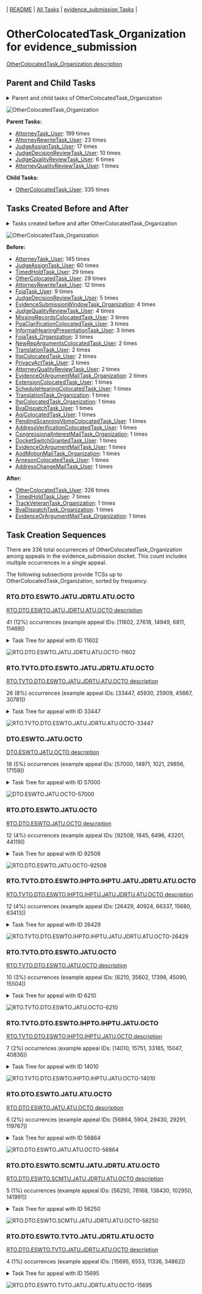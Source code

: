 <!-- DO NOT EDIT THIS FILE.  This file is autogenerated. -->
| [README](../README.md) | [All Tasks](../alltasks.md) | [evidence_submission Tasks](tasklist.md) |

# OtherColocatedTask_Organization for evidence_submission

[OtherColocatedTask_Organization description](../descr/OtherColocatedTask_Organization.md)

## Parent and Child Tasks

<details><summary markdown='span'>Parent and child tasks of OtherColocatedTask_Organization
</summary>

```
digraph G {
rankdir=LR;
node [shape=box]
"OtherColocatedTask_Organization" -> "OtherColocatedTask_User" [label=335]
"AttorneyTask_User" -> "OtherColocatedTask_Organization" [label=199]
"AttorneyRewriteTask_User" -> "OtherColocatedTask_Organization" [label=23]
"JudgeAssignTask_User" -> "OtherColocatedTask_Organization" [label=17]
"JudgeDecisionReviewTask_User" -> "OtherColocatedTask_Organization" [label=10]
"JudgeQualityReviewTask_User" -> "OtherColocatedTask_Organization" [label=6]
"AttorneyQualityReviewTask_User" -> "OtherColocatedTask_Organization" [label=1]
}
```
</details>

![OtherColocatedTask_Organization](dot/OtherColocatedTask_Organization-parentchild.dot.png)

**Parent Tasks:**

   * [AttorneyTask_User](AttorneyTask_User.md): 199 times
   * [AttorneyRewriteTask_User](AttorneyRewriteTask_User.md): 23 times
   * [JudgeAssignTask_User](JudgeAssignTask_User.md): 17 times
   * [JudgeDecisionReviewTask_User](JudgeDecisionReviewTask_User.md): 10 times
   * [JudgeQualityReviewTask_User](JudgeQualityReviewTask_User.md): 6 times
   * [AttorneyQualityReviewTask_User](AttorneyQualityReviewTask_User.md): 1 times

**Child Tasks:**

   * [OtherColocatedTask_User](OtherColocatedTask_User.md): 335 times

## Tasks Created Before and After

<details><summary markdown='span'>Tasks created before and after OtherColocatedTask_Organization</summary>

```
digraph G {
rankdir=LR;

"OtherColocatedTask_Organization" -> "OtherColocatedTask_User" [label=326]
"OtherColocatedTask_Organization" -> "TimedHoldTask_User" [label=7]
"OtherColocatedTask_Organization" -> "TrackVeteranTask_Organization" [label=1]
"OtherColocatedTask_Organization" -> "EvidenceOrArgumentMailTask_Organization" [label=1]
"OtherColocatedTask_Organization" -> "BvaDispatchTask_Organization" [label=1]
"AttorneyTask_User" -> "OtherColocatedTask_Organization" [label=145]
"JudgeAssignTask_User" -> "OtherColocatedTask_Organization" [label=60]
"TimedHoldTask_User" -> "OtherColocatedTask_Organization" [label=29]
"OtherColocatedTask_User" -> "OtherColocatedTask_Organization" [label=29]
"AttorneyRewriteTask_User" -> "OtherColocatedTask_Organization" [label=12]
"FoiaTask_User" -> "OtherColocatedTask_Organization" [label=9]
"JudgeDecisionReviewTask_User" -> "OtherColocatedTask_Organization" [label=5]
"JudgeQualityReviewTask_User" -> "OtherColocatedTask_Organization" [label=4]
"EvidenceSubmissionWindowTask_Organization" -> "OtherColocatedTask_Organization" [label=4]
"PoaClarificationColocatedTask_User" -> "OtherColocatedTask_Organization" [label=3]
"MissingRecordsColocatedTask_User" -> "OtherColocatedTask_Organization" [label=3]
"InformalHearingPresentationTask_User" -> "OtherColocatedTask_Organization" [label=3]
"FoiaTask_Organization" -> "OtherColocatedTask_Organization" [label=3]
"TranslationTask_User" -> "OtherColocatedTask_Organization" [label=2]
"PrivacyActTask_User" -> "OtherColocatedTask_Organization" [label=2]
"NewRepArgumentsColocatedTask_User" -> "OtherColocatedTask_Organization" [label=2]
"IhpColocatedTask_User" -> "OtherColocatedTask_Organization" [label=2]
"EvidenceOrArgumentMailTask_Organization" -> "OtherColocatedTask_Organization" [label=2]
"AttorneyQualityReviewTask_User" -> "OtherColocatedTask_Organization" [label=2]
"TranslationTask_Organization" -> "OtherColocatedTask_Organization" [label=1]
"ScheduleHearingColocatedTask_User" -> "OtherColocatedTask_Organization" [label=1]
"PendingScanningVbmsColocatedTask_User" -> "OtherColocatedTask_Organization" [label=1]
"IhpColocatedTask_Organization" -> "OtherColocatedTask_Organization" [label=1]
"ExtensionColocatedTask_User" -> "OtherColocatedTask_Organization" [label=1]
"EvidenceOrArgumentMailTask_User" -> "OtherColocatedTask_Organization" [label=1]
"DocketSwitchGrantedTask_User" -> "OtherColocatedTask_Organization" [label=1]
"CongressionalInterestMailTask_Organization" -> "OtherColocatedTask_Organization" [label=1]
"BvaDispatchTask_User" -> "OtherColocatedTask_Organization" [label=1]
"ArnesonColocatedTask_User" -> "OtherColocatedTask_Organization" [label=1]
"AojColocatedTask_User" -> "OtherColocatedTask_Organization" [label=1]
"AodMotionMailTask_Organization" -> "OtherColocatedTask_Organization" [label=1]
"AddressVerificationColocatedTask_User" -> "OtherColocatedTask_Organization" [label=1]
"AddressChangeMailTask_User" -> "OtherColocatedTask_Organization" [label=1]
}
```
</details>

![OtherColocatedTask_Organization](dot/OtherColocatedTask_Organization.dot.png)

**Before:**

   * [AttorneyTask_User](AttorneyTask_User.md): 145 times
   * [JudgeAssignTask_User](JudgeAssignTask_User.md): 60 times
   * [TimedHoldTask_User](TimedHoldTask_User.md): 29 times
   * [OtherColocatedTask_User](OtherColocatedTask_User.md): 29 times
   * [AttorneyRewriteTask_User](AttorneyRewriteTask_User.md): 12 times
   * [FoiaTask_User](FoiaTask_User.md): 9 times
   * [JudgeDecisionReviewTask_User](JudgeDecisionReviewTask_User.md): 5 times
   * [EvidenceSubmissionWindowTask_Organization](EvidenceSubmissionWindowTask_Organization.md): 4 times
   * [JudgeQualityReviewTask_User](JudgeQualityReviewTask_User.md): 4 times
   * [MissingRecordsColocatedTask_User](MissingRecordsColocatedTask_User.md): 3 times
   * [PoaClarificationColocatedTask_User](PoaClarificationColocatedTask_User.md): 3 times
   * [InformalHearingPresentationTask_User](InformalHearingPresentationTask_User.md): 3 times
   * [FoiaTask_Organization](FoiaTask_Organization.md): 3 times
   * [NewRepArgumentsColocatedTask_User](NewRepArgumentsColocatedTask_User.md): 2 times
   * [TranslationTask_User](TranslationTask_User.md): 2 times
   * [IhpColocatedTask_User](IhpColocatedTask_User.md): 2 times
   * [PrivacyActTask_User](PrivacyActTask_User.md): 2 times
   * [AttorneyQualityReviewTask_User](AttorneyQualityReviewTask_User.md): 2 times
   * [EvidenceOrArgumentMailTask_Organization](EvidenceOrArgumentMailTask_Organization.md): 2 times
   * [ExtensionColocatedTask_User](ExtensionColocatedTask_User.md): 1 times
   * [ScheduleHearingColocatedTask_User](ScheduleHearingColocatedTask_User.md): 1 times
   * [TranslationTask_Organization](TranslationTask_Organization.md): 1 times
   * [IhpColocatedTask_Organization](IhpColocatedTask_Organization.md): 1 times
   * [BvaDispatchTask_User](BvaDispatchTask_User.md): 1 times
   * [AojColocatedTask_User](AojColocatedTask_User.md): 1 times
   * [PendingScanningVbmsColocatedTask_User](PendingScanningVbmsColocatedTask_User.md): 1 times
   * [AddressVerificationColocatedTask_User](AddressVerificationColocatedTask_User.md): 1 times
   * [CongressionalInterestMailTask_Organization](CongressionalInterestMailTask_Organization.md): 1 times
   * [DocketSwitchGrantedTask_User](DocketSwitchGrantedTask_User.md): 1 times
   * [EvidenceOrArgumentMailTask_User](EvidenceOrArgumentMailTask_User.md): 1 times
   * [AodMotionMailTask_Organization](AodMotionMailTask_Organization.md): 1 times
   * [ArnesonColocatedTask_User](ArnesonColocatedTask_User.md): 1 times
   * [AddressChangeMailTask_User](AddressChangeMailTask_User.md): 1 times

**After:**

   * [OtherColocatedTask_User](OtherColocatedTask_User.md): 326 times
   * [TimedHoldTask_User](TimedHoldTask_User.md): 7 times
   * [TrackVeteranTask_Organization](TrackVeteranTask_Organization.md): 1 times
   * [BvaDispatchTask_Organization](BvaDispatchTask_Organization.md): 1 times
   * [EvidenceOrArgumentMailTask_Organization](EvidenceOrArgumentMailTask_Organization.md): 1 times

## Task Creation Sequences

There are 336 total occurrences of OtherColocatedTask_Organization among appeals in the evidence_submission docket.  This count includes multiple occurrences in a single appeal.

The following subsections provide TCSs up to OtherColocatedTask_Organization, sorted by frequency.

### RTO.DTO.ESWTO.JATU.JDRTU.ATU.OCTO

[RTO.DTO.ESWTO.JATU.JDRTU.ATU.OCTO description](../descr/RTO.DTO.ESWTO.JATU.JDRTU.ATU.OCTO.md)

41 (12%) occurrences (example appeal IDs: [11602, 27618, 14949, 6811, 11469])

<details><summary markdown='span'>Task Tree for appeal with ID 11602</summary>

```
@startuml
skinparam {
  ObjectBorderColor #555
  ObjectBorderThickness 0
  ObjectFontStyle bold
  ObjectFontSize 14
  ObjectAttributeFontColor #333
  ObjectAttributeFontSize 12
}
  object 0.RootTask #8dd3c7 {
Organization
}
  object 1.DistributionTask #ffffb3 {
Organization
}
  object 2.EvidenceSubmissionWindowTask #fccde5 {
Organization
}
  object 3.JudgeAssignTask #ccebc5 {
User
}
  object 4.JudgeDecisionReviewTask #d9d9d9 {
User
}
  object 5.AttorneyTask #bc80bd {
User
}
  object 6.OtherColocatedTask #80b1d3 {
Organization  <back:white>    </back>
}
  object 7.OtherColocatedTask #80b1d3 {
User
}
  object 8.OtherColocatedTask #80b1d3 {
Organization  <back:white>    </back>
}
  object 9.OtherColocatedTask #80b1d3 {
User
}
  object 10.TimedHoldTask #fccde5 {
User
}
  object 11.TimedHoldTask #fccde5 {
User
}
  object 12.QualityReviewTask #fdb462 {
Organization
}
  object 13.QualityReviewTask #fdb462 {
User
}
  object 14.BvaDispatchTask #b3de69 {
Organization
}
  object 15.BvaDispatchTask #b3de69 {
User
}
0.RootTask -- 1.DistributionTask
1.DistributionTask -- 2.EvidenceSubmissionWindowTask
0.RootTask -- 3.JudgeAssignTask
0.RootTask -- 4.JudgeDecisionReviewTask
4.JudgeDecisionReviewTask -- 5.AttorneyTask
5.AttorneyTask -- 6.OtherColocatedTask
6.OtherColocatedTask -- 7.OtherColocatedTask
5.AttorneyTask -- 8.OtherColocatedTask
8.OtherColocatedTask -- 9.OtherColocatedTask
9.OtherColocatedTask -- 10.TimedHoldTask
9.OtherColocatedTask -- 11.TimedHoldTask
0.RootTask -- 12.QualityReviewTask
12.QualityReviewTask -- 13.QualityReviewTask
0.RootTask -- 14.BvaDispatchTask
14.BvaDispatchTask -- 15.BvaDispatchTask
@enduml
```
</details>

![RTO.DTO.ESWTO.JATU.JDRTU.ATU.OCTO-11602](uml/RTO.DTO.ESWTO.JATU.JDRTU.ATU.OCTO-11602.png)

### RTO.TVTO.DTO.ESWTO.JATU.JDRTU.ATU.OCTO

[RTO.TVTO.DTO.ESWTO.JATU.JDRTU.ATU.OCTO description](../descr/RTO.TVTO.DTO.ESWTO.JATU.JDRTU.ATU.OCTO.md)

26 (8%) occurrences (example appeal IDs: [33447, 45930, 25909, 45667, 30781])

<details><summary markdown='span'>Task Tree for appeal with ID 33447</summary>

```
@startuml
skinparam {
  ObjectBorderColor #555
  ObjectBorderThickness 0
  ObjectFontStyle bold
  ObjectFontSize 14
  ObjectAttributeFontColor #333
  ObjectAttributeFontSize 12
}
  object 0.RootTask #8dd3c7 {
Organization
}
  object 1.TrackVeteranTask #bebada {
Organization
}
  object 2.DistributionTask #ffffb3 {
Organization
}
  object 3.EvidenceSubmissionWindowTask #fccde5 {
Organization
}
  object 4.JudgeAssignTask #ccebc5 {
User
}
  object 5.JudgeDecisionReviewTask #d9d9d9 {
User
}
  object 6.AttorneyTask #bc80bd {
User
}
  object 7.OtherColocatedTask #80b1d3 {
Organization  <back:white>    </back>
}
  object 8.OtherColocatedTask #80b1d3 {
User
}
  object 9.TimedHoldTask #fccde5 {
User
}
  object 10.BvaDispatchTask #b3de69 {
Organization
}
  object 11.BvaDispatchTask #b3de69 {
User
}
0.RootTask -- 1.TrackVeteranTask
0.RootTask -- 2.DistributionTask
2.DistributionTask -- 3.EvidenceSubmissionWindowTask
0.RootTask -- 4.JudgeAssignTask
0.RootTask -- 5.JudgeDecisionReviewTask
5.JudgeDecisionReviewTask -- 6.AttorneyTask
6.AttorneyTask -- 7.OtherColocatedTask
7.OtherColocatedTask -- 8.OtherColocatedTask
8.OtherColocatedTask -- 9.TimedHoldTask
0.RootTask -- 10.BvaDispatchTask
10.BvaDispatchTask -- 11.BvaDispatchTask
@enduml
```
</details>

![RTO.TVTO.DTO.ESWTO.JATU.JDRTU.ATU.OCTO-33447](uml/RTO.TVTO.DTO.ESWTO.JATU.JDRTU.ATU.OCTO-33447.png)

### DTO.ESWTO.JATU.OCTO

[DTO.ESWTO.JATU.OCTO description](../descr/DTO.ESWTO.JATU.OCTO.md)

18 (5%) occurrences (example appeal IDs: [57000, 14971, 1021, 29856, 17159])

<details><summary markdown='span'>Task Tree for appeal with ID 57000</summary>

```
@startuml
skinparam {
  ObjectBorderColor #555
  ObjectBorderThickness 0
  ObjectFontStyle bold
  ObjectFontSize 14
  ObjectAttributeFontColor #333
  ObjectAttributeFontSize 12
}
  object 0.RootTask #8dd3c7 {
Organization
}
  object 1.DistributionTask #ffffb3 {
Organization
}
  object 2.EvidenceSubmissionWindowTask #fccde5 {
Organization
}
  object 3.JudgeAssignTask #ccebc5 {
User
}
  object 4.JudgeDecisionReviewTask #d9d9d9 {
User
}
  object 5.AttorneyTask #bc80bd {
User
}
  object 6.OtherColocatedTask #80b1d3 {
Organization  <back:white>    </back>
}
  object 7.OtherColocatedTask #80b1d3 {
User
}
0.RootTask -- 1.DistributionTask
1.DistributionTask -- 2.EvidenceSubmissionWindowTask
0.RootTask -- 3.JudgeAssignTask
0.RootTask -- 4.JudgeDecisionReviewTask
4.JudgeDecisionReviewTask -- 5.AttorneyTask
5.AttorneyTask -- 6.OtherColocatedTask
6.OtherColocatedTask -- 7.OtherColocatedTask
@enduml
```
</details>

![DTO.ESWTO.JATU.OCTO-57000](uml/DTO.ESWTO.JATU.OCTO-57000.png)

### RTO.DTO.ESWTO.JATU.OCTO

[RTO.DTO.ESWTO.JATU.OCTO description](../descr/RTO.DTO.ESWTO.JATU.OCTO.md)

12 (4%) occurrences (example appeal IDs: [92508, 1845, 6496, 43201, 44119])

<details><summary markdown='span'>Task Tree for appeal with ID 92508</summary>

```
@startuml
skinparam {
  ObjectBorderColor #555
  ObjectBorderThickness 0
  ObjectFontStyle bold
  ObjectFontSize 14
  ObjectAttributeFontColor #333
  ObjectAttributeFontSize 12
}
  object 0.RootTask #8dd3c7 {
Organization
}
  object 1.DistributionTask #ffffb3 {
Organization
}
  object 2.EvidenceSubmissionWindowTask #fccde5 {
Organization
}
  object 3.JudgeAssignTask #ccebc5 {
User
}
  object 4.JudgeAssignTask #ccebc5 {
User
}
  object 5.JudgeAssignTask #ccebc5 {
User
}
  object 6.OtherColocatedTask #80b1d3 {
Organization  <back:white>    </back>
}
  object 7.OtherColocatedTask #80b1d3 {
User
}
  object 8.TimedHoldTask #fccde5 {
User
}
  object 9.JudgeDecisionReviewTask #d9d9d9 {
User
}
  object 10.AttorneyTask #bc80bd {
User
}
  object 11.BvaDispatchTask #b3de69 {
Organization
}
  object 12.BvaDispatchTask #b3de69 {
User
}
0.RootTask -- 1.DistributionTask
1.DistributionTask -- 2.EvidenceSubmissionWindowTask
0.RootTask -- 3.JudgeAssignTask
0.RootTask -- 4.JudgeAssignTask
0.RootTask -- 5.JudgeAssignTask
5.JudgeAssignTask -- 6.OtherColocatedTask
6.OtherColocatedTask -- 7.OtherColocatedTask
7.OtherColocatedTask -- 8.TimedHoldTask
0.RootTask -- 9.JudgeDecisionReviewTask
9.JudgeDecisionReviewTask -- 10.AttorneyTask
0.RootTask -- 11.BvaDispatchTask
11.BvaDispatchTask -- 12.BvaDispatchTask
@enduml
```
</details>

![RTO.DTO.ESWTO.JATU.OCTO-92508](uml/RTO.DTO.ESWTO.JATU.OCTO-92508.png)

### RTO.TVTO.DTO.ESWTO.IHPTO.IHPTU.JATU.JDRTU.ATU.OCTO

[RTO.TVTO.DTO.ESWTO.IHPTO.IHPTU.JATU.JDRTU.ATU.OCTO description](../descr/RTO.TVTO.DTO.ESWTO.IHPTO.IHPTU.JATU.JDRTU.ATU.OCTO.md)

12 (4%) occurrences (example appeal IDs: [26429, 40924, 66337, 15680, 63413])

<details><summary markdown='span'>Task Tree for appeal with ID 26429</summary>

```
@startuml
skinparam {
  ObjectBorderColor #555
  ObjectBorderThickness 0
  ObjectFontStyle bold
  ObjectFontSize 14
  ObjectAttributeFontColor #333
  ObjectAttributeFontSize 12
}
  object 0.RootTask #8dd3c7 {
Organization
}
  object 1.TrackVeteranTask #bebada {
Organization
}
  object 2.DistributionTask #ffffb3 {
Organization
}
  object 3.EvidenceSubmissionWindowTask #fccde5 {
Organization
}
  object 4.InformalHearingPresentationTask #fdb462 {
Organization
}
  object 5.InformalHearingPresentationTask #fdb462 {
User
}
  object 6.JudgeAssignTask #ccebc5 {
User
}
  object 7.JudgeDecisionReviewTask #d9d9d9 {
User
}
  object 8.AttorneyTask #bc80bd {
User
}
  object 9.OtherColocatedTask #80b1d3 {
Organization  <back:white>    </back>
}
  object 10.OtherColocatedTask #80b1d3 {
User
}
  object 11.TimedHoldTask #fccde5 {
User
}
  object 12.TimedHoldTask #fccde5 {
User
}
  object 13.TimedHoldTask #fccde5 {
User
}
  object 14.TimedHoldTask #fccde5 {
User
}
  object 15.BvaDispatchTask #b3de69 {
Organization
}
  object 16.BvaDispatchTask #b3de69 {
User
}
0.RootTask -- 1.TrackVeteranTask
0.RootTask -- 2.DistributionTask
2.DistributionTask -- 3.EvidenceSubmissionWindowTask
2.DistributionTask -- 4.InformalHearingPresentationTask
4.InformalHearingPresentationTask -- 5.InformalHearingPresentationTask
0.RootTask -- 6.JudgeAssignTask
0.RootTask -- 7.JudgeDecisionReviewTask
7.JudgeDecisionReviewTask -- 8.AttorneyTask
8.AttorneyTask -- 9.OtherColocatedTask
9.OtherColocatedTask -- 10.OtherColocatedTask
10.OtherColocatedTask -- 11.TimedHoldTask
10.OtherColocatedTask -- 12.TimedHoldTask
10.OtherColocatedTask -- 13.TimedHoldTask
10.OtherColocatedTask -- 14.TimedHoldTask
0.RootTask -- 15.BvaDispatchTask
15.BvaDispatchTask -- 16.BvaDispatchTask
@enduml
```
</details>

![RTO.TVTO.DTO.ESWTO.IHPTO.IHPTU.JATU.JDRTU.ATU.OCTO-26429](uml/RTO.TVTO.DTO.ESWTO.IHPTO.IHPTU.JATU.JDRTU.ATU.OCTO-26429.png)

### RTO.TVTO.DTO.ESWTO.JATU.OCTO

[RTO.TVTO.DTO.ESWTO.JATU.OCTO description](../descr/RTO.TVTO.DTO.ESWTO.JATU.OCTO.md)

10 (3%) occurrences (example appeal IDs: [6210, 35602, 17398, 45090, 15504])

<details><summary markdown='span'>Task Tree for appeal with ID 6210</summary>

```
@startuml
skinparam {
  ObjectBorderColor #555
  ObjectBorderThickness 0
  ObjectFontStyle bold
  ObjectFontSize 14
  ObjectAttributeFontColor #333
  ObjectAttributeFontSize 12
}
  object 0.RootTask #8dd3c7 {
Organization
}
  object 1.TrackVeteranTask #bebada {
Organization
}
  object 2.DistributionTask #ffffb3 {
Organization
}
  object 3.EvidenceSubmissionWindowTask #fccde5 {
Organization
}
  object 4.JudgeAssignTask #ccebc5 {
User
}
  object 5.JudgeDecisionReviewTask #d9d9d9 {
User
}
  object 6.AttorneyTask #bc80bd {
User
}
  object 7.OtherColocatedTask #80b1d3 {
Organization  <back:white>    </back>
}
  object 8.OtherColocatedTask #80b1d3 {
User
}
  object 9.TimedHoldTask #fccde5 {
User
}
  object 10.JudgeAssignTask #ccebc5 {
User
}
  object 11.JudgeAssignTask #ccebc5 {
User
}
  object 12.JudgeAssignTask #ccebc5 {
User
}
  object 13.JudgeDecisionReviewTask #d9d9d9 {
User
}
  object 14.AttorneyTask #bc80bd {
User
}
  object 15.JudgeDecisionReviewTask #d9d9d9 {
User
}
  object 16.QualityReviewTask #fdb462 {
Organization
}
  object 17.QualityReviewTask #fdb462 {
User
}
  object 18.BvaDispatchTask #b3de69 {
Organization
}
  object 19.BvaDispatchTask #b3de69 {
User
}
0.RootTask -- 1.TrackVeteranTask
0.RootTask -- 2.DistributionTask
2.DistributionTask -- 3.EvidenceSubmissionWindowTask
0.RootTask -- 4.JudgeAssignTask
0.RootTask -- 5.JudgeDecisionReviewTask
5.JudgeDecisionReviewTask -- 6.AttorneyTask
6.AttorneyTask -- 7.OtherColocatedTask
7.OtherColocatedTask -- 8.OtherColocatedTask
8.OtherColocatedTask -- 9.TimedHoldTask
0.RootTask -- 10.JudgeAssignTask
0.RootTask -- 11.JudgeAssignTask
0.RootTask -- 12.JudgeAssignTask
0.RootTask -- 13.JudgeDecisionReviewTask
15.JudgeDecisionReviewTask -- 14.AttorneyTask
0.RootTask -- 15.JudgeDecisionReviewTask
0.RootTask -- 16.QualityReviewTask
16.QualityReviewTask -- 17.QualityReviewTask
0.RootTask -- 18.BvaDispatchTask
18.BvaDispatchTask -- 19.BvaDispatchTask
@enduml
```
</details>

![RTO.TVTO.DTO.ESWTO.JATU.OCTO-6210](uml/RTO.TVTO.DTO.ESWTO.JATU.OCTO-6210.png)

### RTO.TVTO.DTO.ESWTO.IHPTO.IHPTU.JATU.OCTO

[RTO.TVTO.DTO.ESWTO.IHPTO.IHPTU.JATU.OCTO description](../descr/RTO.TVTO.DTO.ESWTO.IHPTO.IHPTU.JATU.OCTO.md)

7 (2%) occurrences (example appeal IDs: [14010, 15751, 33185, 15047, 40836])

<details><summary markdown='span'>Task Tree for appeal with ID 14010</summary>

```
@startuml
skinparam {
  ObjectBorderColor #555
  ObjectBorderThickness 0
  ObjectFontStyle bold
  ObjectFontSize 14
  ObjectAttributeFontColor #333
  ObjectAttributeFontSize 12
}
  object 0.RootTask #8dd3c7 {
Organization
}
  object 1.TrackVeteranTask #bebada {
Organization
}
  object 2.DistributionTask #ffffb3 {
Organization
}
  object 3.EvidenceSubmissionWindowTask #fccde5 {
Organization
}
  object 4.InformalHearingPresentationTask #fdb462 {
Organization
}
  object 5.InformalHearingPresentationTask #fdb462 {
User
}
  object 6.JudgeAssignTask #ccebc5 {
User
}
  object 7.JudgeAssignTask #ccebc5 {
User
}
  object 8.JudgeDecisionReviewTask #d9d9d9 {
User
}
  object 9.AttorneyTask #bc80bd {
User
}
  object 10.OtherColocatedTask #80b1d3 {
Organization  <back:white>    </back>
}
  object 11.OtherColocatedTask #80b1d3 {
User
}
  object 12.TimedHoldTask #fccde5 {
User
}
  object 13.TimedHoldTask #fccde5 {
User
}
  object 14.JudgeAssignTask #ccebc5 {
User
}
  object 15.JudgeAssignTask #ccebc5 {
User
}
  object 16.JudgeAssignTask #ccebc5 {
User
}
  object 17.JudgeDecisionReviewTask #d9d9d9 {
User
}
  object 18.AttorneyTask #bc80bd {
User
}
  object 19.OtherColocatedTask #80b1d3 {
Organization  <back:white>    </back>
}
  object 20.OtherColocatedTask #80b1d3 {
User
}
  object 21.BvaDispatchTask #b3de69 {
Organization
}
  object 22.BvaDispatchTask #b3de69 {
User
}
0.RootTask -- 1.TrackVeteranTask
0.RootTask -- 2.DistributionTask
2.DistributionTask -- 3.EvidenceSubmissionWindowTask
2.DistributionTask -- 4.InformalHearingPresentationTask
4.InformalHearingPresentationTask -- 5.InformalHearingPresentationTask
0.RootTask -- 6.JudgeAssignTask
0.RootTask -- 7.JudgeAssignTask
0.RootTask -- 8.JudgeDecisionReviewTask
8.JudgeDecisionReviewTask -- 9.AttorneyTask
9.AttorneyTask -- 10.OtherColocatedTask
10.OtherColocatedTask -- 11.OtherColocatedTask
11.OtherColocatedTask -- 12.TimedHoldTask
11.OtherColocatedTask -- 13.TimedHoldTask
0.RootTask -- 14.JudgeAssignTask
0.RootTask -- 15.JudgeAssignTask
0.RootTask -- 16.JudgeAssignTask
0.RootTask -- 17.JudgeDecisionReviewTask
17.JudgeDecisionReviewTask -- 18.AttorneyTask
18.AttorneyTask -- 19.OtherColocatedTask
19.OtherColocatedTask -- 20.OtherColocatedTask
0.RootTask -- 21.BvaDispatchTask
21.BvaDispatchTask -- 22.BvaDispatchTask
@enduml
```
</details>

![RTO.TVTO.DTO.ESWTO.IHPTO.IHPTU.JATU.OCTO-14010](uml/RTO.TVTO.DTO.ESWTO.IHPTO.IHPTU.JATU.OCTO-14010.png)

### RTO.DTO.ESWTO.JATU.ATU.OCTO

[RTO.DTO.ESWTO.JATU.ATU.OCTO description](../descr/RTO.DTO.ESWTO.JATU.ATU.OCTO.md)

6 (2%) occurrences (example appeal IDs: [56864, 5904, 29430, 29291, 119767])

<details><summary markdown='span'>Task Tree for appeal with ID 56864</summary>

```
@startuml
skinparam {
  ObjectBorderColor #555
  ObjectBorderThickness 0
  ObjectFontStyle bold
  ObjectFontSize 14
  ObjectAttributeFontColor #333
  ObjectAttributeFontSize 12
}
  object 0.RootTask #8dd3c7 {
Organization
}
  object 1.DistributionTask #ffffb3 {
Organization
}
  object 2.EvidenceSubmissionWindowTask #fccde5 {
Organization
}
  object 3.JudgeAssignTask #ccebc5 {
User
}
  object 4.JudgeDecisionReviewTask #d9d9d9 {
User
}
  object 5.AttorneyTask #bc80bd {
User
}
  object 6.OtherColocatedTask #80b1d3 {
Organization  <back:white>    </back>
}
  object 7.OtherColocatedTask #80b1d3 {
User
}
  object 8.TimedHoldTask #fccde5 {
User
}
  object 9.JudgeDecisionReviewTask #d9d9d9 {
User
}
  object 10.BvaDispatchTask #b3de69 {
Organization
}
  object 11.BvaDispatchTask #b3de69 {
User
}
0.RootTask -- 1.DistributionTask
1.DistributionTask -- 2.EvidenceSubmissionWindowTask
0.RootTask -- 3.JudgeAssignTask
0.RootTask -- 4.JudgeDecisionReviewTask
9.JudgeDecisionReviewTask -- 5.AttorneyTask
5.AttorneyTask -- 6.OtherColocatedTask
6.OtherColocatedTask -- 7.OtherColocatedTask
7.OtherColocatedTask -- 8.TimedHoldTask
0.RootTask -- 9.JudgeDecisionReviewTask
0.RootTask -- 10.BvaDispatchTask
10.BvaDispatchTask -- 11.BvaDispatchTask
@enduml
```
</details>

![RTO.DTO.ESWTO.JATU.ATU.OCTO-56864](uml/RTO.DTO.ESWTO.JATU.ATU.OCTO-56864.png)

### RTO.DTO.ESWTO.SCMTU.JATU.JDRTU.ATU.OCTO

[RTO.DTO.ESWTO.SCMTU.JATU.JDRTU.ATU.OCTO description](../descr/RTO.DTO.ESWTO.SCMTU.JATU.JDRTU.ATU.OCTO.md)

5 (1%) occurrences (example appeal IDs: [56250, 78168, 138430, 102950, 141991])

<details><summary markdown='span'>Task Tree for appeal with ID 56250</summary>

```
@startuml
skinparam {
  ObjectBorderColor #555
  ObjectBorderThickness 0
  ObjectFontStyle bold
  ObjectFontSize 14
  ObjectAttributeFontColor #333
  ObjectAttributeFontSize 12
}
  object 0.RootTask #8dd3c7 {
Organization
}
  object 1.DistributionTask #ffffb3 {
Organization
}
  object 2.EvidenceSubmissionWindowTask #fccde5 {
Organization
}
  object 3.TrackVeteranTask #bebada {
Organization
}
  object 4.InformalHearingPresentationTask #fdb462 {
Organization
}
  object 5.InformalHearingPresentationTask #fdb462 {
User
}
  object 6.TrackVeteranTask #bebada {
Organization
}
  object 7.SpecialCaseMovementTask #8dd3c7 {
User
}
  object 8.JudgeAssignTask #ccebc5 {
User
}
  object 9.JudgeDecisionReviewTask #d9d9d9 {
User
}
  object 10.AttorneyTask #bc80bd {
User
}
  object 11.OtherColocatedTask #80b1d3 {
Organization  <back:white>    </back>
}
  object 12.OtherColocatedTask #80b1d3 {
User
}
  object 13.BvaDispatchTask #b3de69 {
Organization
}
  object 14.BvaDispatchTask #b3de69 {
User
}
  object 15.BvaDispatchTask #b3de69 {
User
}
0.RootTask -- 1.DistributionTask
1.DistributionTask -- 2.EvidenceSubmissionWindowTask
0.RootTask -- 3.TrackVeteranTask
0.RootTask -- 4.InformalHearingPresentationTask
4.InformalHearingPresentationTask -- 5.InformalHearingPresentationTask
0.RootTask -- 6.TrackVeteranTask
1.DistributionTask -- 7.SpecialCaseMovementTask
0.RootTask -- 8.JudgeAssignTask
0.RootTask -- 9.JudgeDecisionReviewTask
9.JudgeDecisionReviewTask -- 10.AttorneyTask
10.AttorneyTask -- 11.OtherColocatedTask
11.OtherColocatedTask -- 12.OtherColocatedTask
0.RootTask -- 13.BvaDispatchTask
13.BvaDispatchTask -- 14.BvaDispatchTask
13.BvaDispatchTask -- 15.BvaDispatchTask
@enduml
```
</details>

![RTO.DTO.ESWTO.SCMTU.JATU.JDRTU.ATU.OCTO-56250](uml/RTO.DTO.ESWTO.SCMTU.JATU.JDRTU.ATU.OCTO-56250.png)

### RTO.DTO.ESWTO.TVTO.JATU.JDRTU.ATU.OCTO

[RTO.DTO.ESWTO.TVTO.JATU.JDRTU.ATU.OCTO description](../descr/RTO.DTO.ESWTO.TVTO.JATU.JDRTU.ATU.OCTO.md)

4 (1%) occurrences (example appeal IDs: [15695, 6553, 11336, 34862])

<details><summary markdown='span'>Task Tree for appeal with ID 15695</summary>

```
@startuml
skinparam {
  ObjectBorderColor #555
  ObjectBorderThickness 0
  ObjectFontStyle bold
  ObjectFontSize 14
  ObjectAttributeFontColor #333
  ObjectAttributeFontSize 12
}
  object 0.RootTask #8dd3c7 {
Organization
}
  object 1.TrackVeteranTask #bebada {
Organization
}
  object 2.DistributionTask #ffffb3 {
Organization
}
  object 3.EvidenceSubmissionWindowTask #fccde5 {
Organization
}
  object 4.TrackVeteranTask #bebada {
Organization
}
  object 5.JudgeAssignTask #ccebc5 {
User
}
  object 6.JudgeDecisionReviewTask #d9d9d9 {
User
}
  object 7.AttorneyTask #bc80bd {
User
}
  object 8.OtherColocatedTask #80b1d3 {
Organization  <back:white>    </back>
}
  object 9.OtherColocatedTask #80b1d3 {
User
}
  object 10.BvaDispatchTask #b3de69 {
Organization
}
  object 11.BvaDispatchTask #b3de69 {
User
}
0.RootTask -- 1.TrackVeteranTask
0.RootTask -- 2.DistributionTask
2.DistributionTask -- 3.EvidenceSubmissionWindowTask
0.RootTask -- 4.TrackVeteranTask
0.RootTask -- 5.JudgeAssignTask
0.RootTask -- 6.JudgeDecisionReviewTask
6.JudgeDecisionReviewTask -- 7.AttorneyTask
7.AttorneyTask -- 8.OtherColocatedTask
8.OtherColocatedTask -- 9.OtherColocatedTask
0.RootTask -- 10.BvaDispatchTask
10.BvaDispatchTask -- 11.BvaDispatchTask
@enduml
```
</details>

![RTO.DTO.ESWTO.TVTO.JATU.JDRTU.ATU.OCTO-15695](uml/RTO.DTO.ESWTO.TVTO.JATU.JDRTU.ATU.OCTO-15695.png)

